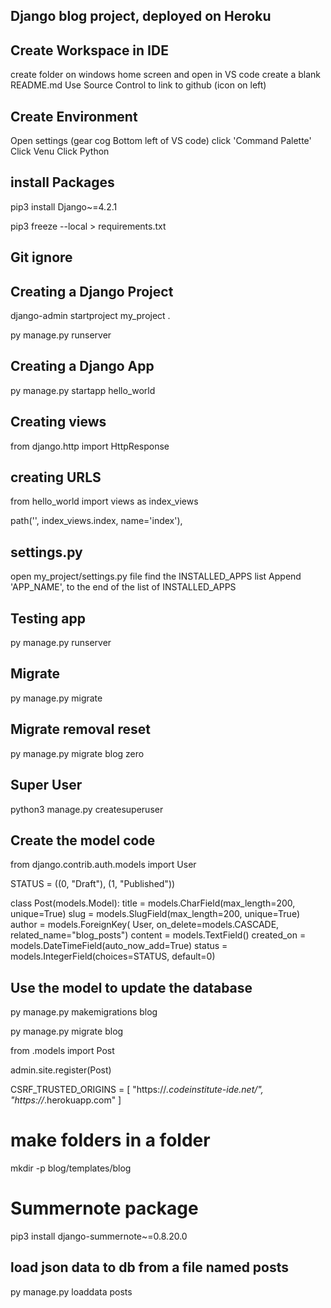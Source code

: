

## Django blog project, deployed on Heroku 


## Create Workspace in IDE 

create folder on windows home screen and open in VS code
create a blank README.md
Use Source Control to link to github (icon on left)



## Create Environment    

Open settings (gear cog Bottom left of VS code)
click 'Command Palette'
Click Venu 
Click Python 

## install Packages 

pip3 install Django~=4.2.1

<!-- Isolates extensions from github  -->
pip3 freeze --local > requirements.txt

## Git ignore 

<!-- Create a new file in your project called .gitignore and add .venv to it. -->

## Creating a Django Project

django-admin startproject my_project .

<!-- Check server works -->
py manage.py runserver


## Creating a Django App 

py manage.py startapp hello_world

<!-- Add the new app to the list of installed apps in the projects settings.py file. -->

## Creating views 

<!-- In hello_world/views type -->
from django.http import HttpResponse


## creating URLS 

<!-- In my_project /urls.py type  -->
from hello_world import views as index_views

<!-- Above the admin pattern in urlpatterns, add: -->
path('', index_views.index, name='index'),


## settings.py
<!-- connect the app to the project -->

open my_project/settings.py file
find the INSTALLED_APPS list
Append 'APP_NAME', to the end of the list of INSTALLED_APPS


## Testing app 
<!-- Check server works -->

py manage.py runserver




## Migrate 

<!-- Now that your project is connected to the database, you can create database tables with Django's migrate command: -->

py manage.py migrate

## Migrate removal reset

<!-- When you change data type of a input  -->

py manage.py migrate blog zero

## Super User 

python3 manage.py createsuperuser

<!-- Choose a memorable user name, use your email address and choose a secure password. -->


## Create the model code

<!-- Open your app/models.py file. Add a new import at the top for the User model. -->
<!-- then add table fields below -->

from django.contrib.auth.models import User


STATUS = ((0, "Draft"), (1, "Published"))

class Post(models.Model):
    title = models.CharField(max_length=200, unique=True)
    slug = models.SlugField(max_length=200, unique=True)
    author = models.ForeignKey(
        User, on_delete=models.CASCADE, related_name="blog_posts")
    content = models.TextField()
    created_on = models.DateTimeField(auto_now_add=True)
    status = models.IntegerField(choices=STATUS, default=0)

## Use the model to update the database

py manage.py makemigrations blog

<!-- Note: A app/migrations/0001_initial.py file is created containing the instructions on what table to build. -->

<!-- Now we need to create that table in the database. -->

py manage.py migrate blog

<!-- Open the blog/admin.py file, import the Post model and register it -->

from .models import Post

admin.site.register(Post)

<!-- Open the codestar/settings.py file and add the following code. -->

CSRF_TRUSTED_ORIGINS = [
    "https://*.codeinstitute-ide.net/",
    "https://*.herokuapp.com"
]

# make folders in a folder 

<!-- makes a folder called templates with a folder called blog in a existing folder called blog  -->

mkdir -p blog/templates/blog

# Summernote package 

pip3 install django-summernote~=0.8.20.0

## load json data to db from a file named posts

<!-- by default, e.g. blog/fixtures/posts.json -->

py manage.py loaddata posts

